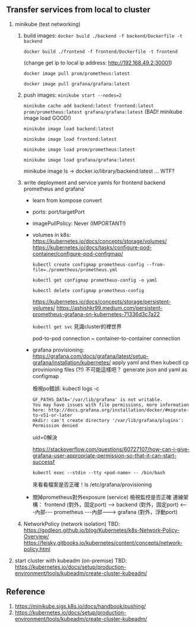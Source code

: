 ## Transfer services from local to cluster

1. minikube (test networking)
    1. build images:
        ```docker build ./backend -f backend/Dockerfile -t backend```

        ```docker build ./frontend -f frontend/Dockerfile -t frontend```

        (change get ip to local ip address:  http://192.168.49.2:30001)

        ```docker image pull prom/prometheus:latest```

        ```docker image pull grafana/grafana:latest```
        
    2. push images:
        ```minikube start --nodes=2```

        ```minikube cache add backend:latest frontend:latest prom/prometheus:latest grafana/grafana:latest``` (BAD! minikube image load GOOD!)

        ```minikube image load backend:latest```

        ```minikube image load frontend:latest```

        ```minikube image load prom/prometheus:latest```

        ```minikube image load grafana/grafana:latest```

        minikube image ls -> docker.io/library/backend:latest ... WTF?
    3. write deployment and service yamls for frontend backend prometheus and grafana'
        - learn from kompose convert
        - ports: port/targetPort
        - imagePullPolicy: Never (IMPORTANT!)
        - volumes in k8s: 
            https://kubernetes.io/docs/concepts/storage/volumes/
            https://kubernetes.io/docs/tasks/configure-pod-container/configure-pod-configmap/

            ```kubectl create configmap prometheus-config --from-file=./prometheus/prometheus.yml```

            ```kubectl get configmap prometheus-config -o yaml```

            ```kubectl delete configmap prometheus-config```

            https://kubernetes.io/docs/concepts/storage/persistent-volumes/
            https://ashishkr99.medium.com/persistent-prometheus-grafana-on-kubernetes-71336d3c7a22

            ```kubectl get svc``` 見識cluster的裡世界

            pod-to-pod connection ~ container-to-container connection

        - grafana provisioning:
            https://grafana.com/docs/grafana/latest/setup-grafana/installation/kubernetes/
            apply yaml and then kubectl cp provinioning files (?!)
            不可能這樣吧？
            generate json and yaml as configmap
            
            檢視po錯誤: kubectl logs <pod-name> -c <container-name>

            ```
            GF_PATHS_DATA='/var/lib/grafana' is not writable.
            You may have issues with file permissions, more information here: http://docs.grafana.org/installation/docker/#migrate-to-v51-or-later
            mkdir: can't create directory '/var/lib/grafana/plugins': Permission denied
            ```
            uid=0解決

            https://stackoverflow.com/questions/60727107/how-can-i-give-grafana-user-appropriate-permission-so-that-it-can-start-successf

            ```kubectl exec --stdin --tty <pod-name> -- /bin/bash```
            
            來看看檔案是否正確！ls /etc/grafana/provisioning
        
        - 關掉prometheus對外exposure (service) 檢視監控是否正確
          連線架構： frontend (對外，固定port) --> backend (對外，固定port) <---內部--- prometheus ---內部---> grafana (對外，浮動port)

    4. NetworkPolicy (network isolation)
        TBD: 
        https://godleon.github.io/blog/Kubernetes/k8s-Network-Policy-Overview/
        https://feisky.gitbooks.io/kubernetes/content/concepts/network-policy.html

2. start cluster with kubeadm (on-premise)
    TBD:
    https://kubernetes.io/docs/setup/production-environment/tools/kubeadm/create-cluster-kubeadm/

## Reference
1. https://minikube.sigs.k8s.io/docs/handbook/pushing/
2. https://kubernetes.io/docs/setup/production-environment/tools/kubeadm/create-cluster-kubeadm/
